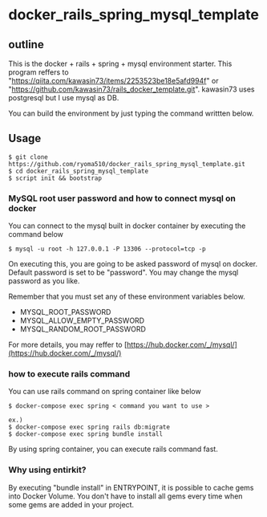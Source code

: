 # docker_rails_spring_mysql_template

## outline

This is the docker + rails + spring + mysql environment starter.
This program reffers to "https://qiita.com/kawasin73/items/2253523be18e5afd994f" or "https://github.com/kawasin73/rails_docker_template.git".
kawasin73 uses postgresql but I use mysql as DB.

You can build the environment by just typing the command writtten below.

## Usage

```
$ git clone https://github.com/ryoma510/docker_rails_spring_mysql_template.git
$ cd docker_rails_spring_mysql_template
$ script init && bootstrap
```

### MySQL root user password and how to connect mysql on docker

You can connect to the mysql built in docker container by executing the command below

```
$ mysql -u root -h 127.0.0.1 -P 13306 --protocol=tcp -p
```

On executing this, you are going to be asked password of mysql on docker.
Default password is set to be "password".
You may change the mysql password as you like.

Remember that you must set any of these environment variables below.

- MYSQL_ROOT_PASSWORD
- MYSQL_ALLOW_EMPTY_PASSWORD
- MYSQL_RANDOM_ROOT_PASSWORD

For more details, you may reffer to [https://hub.docker.com/_/mysql/](https://hub.docker.com/_/mysql/)

### how to execute rails command

You can use rails command on spring container like below

```
$ docker-compose exec spring < command you want to use >

ex.)
$ docker-compose exec spring rails db:migrate
$ docker-compose exec spring bundle install
```

By using spring container, you can execute rails command fast.

### Why using entirkit?

By executing "bundle install" in ENTRYPOINT, it is possible to cache gems into Docker Volume.
You don't have to install all gems every time when some gems are added in your project.
